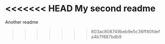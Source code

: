 <<<<<<< HEAD
My second readme
=======
Another readme
>>>>>>> 603ac808749beb9e5c36ff80fdefa4b7f887bdb9
